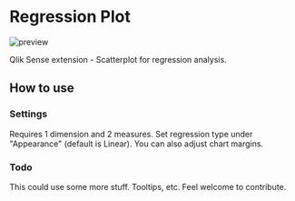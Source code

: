 # Regression Plot

![preview](https://raw.github.com/fkabinoff/qs-regressionplot/master/preview.png)

Qlik Sense extension - Scatterplot for regression analysis.

## How to use
### Settings
Requires 1 dimension and 2 measures.
Set regression type under "Appearance" (default is Linear).
You can also adjust chart margins.
### Todo
This could use some more stuff. Tooltips, etc. Feel welcome to contribute.